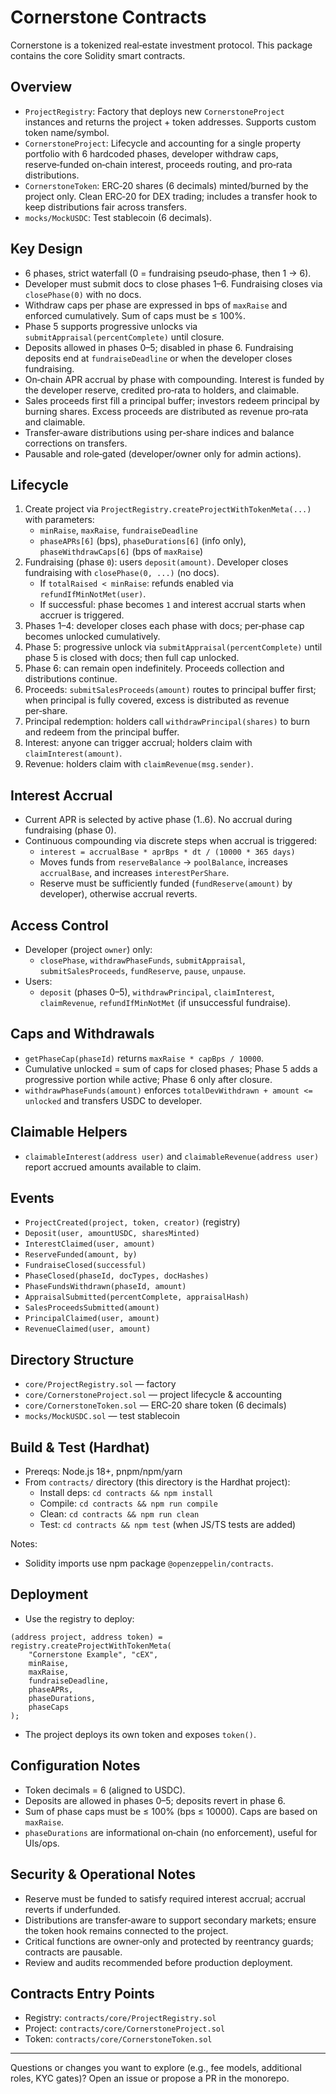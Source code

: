 # Cornerstone Contracts

Cornerstone is a tokenized real‑estate investment protocol. This package contains the core Solidity smart contracts.

## Overview
- `ProjectRegistry`: Factory that deploys new `CornerstoneProject` instances and returns the project + token addresses. Supports custom token name/symbol.
- `CornerstoneProject`: Lifecycle and accounting for a single property portfolio with 6 hardcoded phases, developer withdraw caps, reserve‑funded on‑chain interest, proceeds routing, and pro‑rata distributions.
- `CornerstoneToken`: ERC‑20 shares (6 decimals) minted/burned by the project only. Clean ERC‑20 for DEX trading; includes a transfer hook to keep distributions fair across transfers.
- `mocks/MockUSDC`: Test stablecoin (6 decimals).

## Key Design
- 6 phases, strict waterfall (0 = fundraising pseudo‑phase, then 1 → 6).
- Developer must submit docs to close phases 1–6. Fundraising closes via `closePhase(0)` with no docs.
- Withdraw caps per phase are expressed in bps of `maxRaise` and enforced cumulatively. Sum of caps must be ≤ 100%.
- Phase 5 supports progressive unlocks via `submitAppraisal(percentComplete)` until closure.
- Deposits allowed in phases 0–5; disabled in phase 6. Fundraising deposits end at `fundraiseDeadline` or when the developer closes fundraising.
- On‑chain APR accrual by phase with compounding. Interest is funded by the developer reserve, credited pro‑rata to holders, and claimable.
- Sales proceeds first fill a principal buffer; investors redeem principal by burning shares. Excess proceeds are distributed as revenue pro‑rata and claimable.
- Transfer‑aware distributions using per‑share indices and balance corrections on transfers.
- Pausable and role‑gated (developer/owner only for admin actions).

## Lifecycle
1. Create project via `ProjectRegistry.createProjectWithTokenMeta(...)` with parameters:
   - `minRaise`, `maxRaise`, `fundraiseDeadline`
   - `phaseAPRs[6]` (bps), `phaseDurations[6]` (info only), `phaseWithdrawCaps[6]` (bps of `maxRaise`)
2. Fundraising (phase `0`): users `deposit(amount)`. Developer closes fundraising with `closePhase(0, ...)` (no docs).
   - If `totalRaised < minRaise`: refunds enabled via `refundIfMinNotMet(user)`.
   - If successful: phase becomes `1` and interest accrual starts when accruer is triggered.
3. Phases 1–4: developer closes each phase with docs; per‑phase cap becomes unlocked cumulatively.
4. Phase 5: progressive unlock via `submitAppraisal(percentComplete)` until phase 5 is closed with docs; then full cap unlocked.
5. Phase 6: can remain open indefinitely. Proceeds collection and distributions continue.
6. Proceeds: `submitSalesProceeds(amount)` routes to principal buffer first; when principal is fully covered, excess is distributed as revenue per‑share.
7. Principal redemption: holders call `withdrawPrincipal(shares)` to burn and redeem from the principal buffer.
8. Interest: anyone can trigger accrual; holders claim with `claimInterest(amount)`.
9. Revenue: holders claim with `claimRevenue(msg.sender)`.

## Interest Accrual
- Current APR is selected by active phase (1..6). No accrual during fundraising (phase 0).
- Continuous compounding via discrete steps when accrual is triggered:
  - `interest = accrualBase * aprBps * dt / (10000 * 365 days)`
  - Moves funds from `reserveBalance` → `poolBalance`, increases `accrualBase`, and increases `interestPerShare`.
  - Reserve must be sufficiently funded (`fundReserve(amount)` by developer), otherwise accrual reverts.

## Access Control
- Developer (project `owner`) only:
  - `closePhase`, `withdrawPhaseFunds`, `submitAppraisal`, `submitSalesProceeds`, `fundReserve`, `pause`, `unpause`.
- Users:
  - `deposit` (phases 0–5), `withdrawPrincipal`, `claimInterest`, `claimRevenue`, `refundIfMinNotMet` (if unsuccessful fundraise).

## Caps and Withdrawals
- `getPhaseCap(phaseId)` returns `maxRaise * capBps / 10000`.
- Cumulative unlocked = sum of caps for closed phases; Phase 5 adds a progressive portion while active; Phase 6 only after closure.
- `withdrawPhaseFunds(amount)` enforces `totalDevWithdrawn + amount <= unlocked` and transfers USDC to developer.

## Claimable Helpers
- `claimableInterest(address user)` and `claimableRevenue(address user)` report accrued amounts available to claim.

## Events
- `ProjectCreated(project, token, creator)` (registry)
- `Deposit(user, amountUSDC, sharesMinted)`
- `InterestClaimed(user, amount)`
- `ReserveFunded(amount, by)`
- `FundraiseClosed(successful)`
- `PhaseClosed(phaseId, docTypes, docHashes)`
- `PhaseFundsWithdrawn(phaseId, amount)`
- `AppraisalSubmitted(percentComplete, appraisalHash)`
- `SalesProceedsSubmitted(amount)`
- `PrincipalClaimed(user, amount)`
- `RevenueClaimed(user, amount)`

## Directory Structure
- `core/ProjectRegistry.sol` — factory
- `core/CornerstoneProject.sol` — project lifecycle & accounting
- `core/CornerstoneToken.sol` — ERC‑20 share token (6 decimals)
- `mocks/MockUSDC.sol` — test stablecoin

<!-- Foundry build/test removed in favor of Hardhat -->

## Build & Test (Hardhat)
- Prereqs: Node.js 18+, pnpm/npm/yarn
- From `contracts/` directory (this directory is the Hardhat project):
  - Install deps: `cd contracts && npm install`
  - Compile: `cd contracts && npm run compile`
  - Clean: `cd contracts && npm run clean`
  - Test: `cd contracts && npm test` (when JS/TS tests are added)

Notes:
- Solidity imports use npm package `@openzeppelin/contracts`.

<!-- CI section removed (Foundry workflow was deleted). -->

## Deployment
- Use the registry to deploy:
```solidity
(address project, address token) = registry.createProjectWithTokenMeta(
    "Cornerstone Example", "cEX",
    minRaise,
    maxRaise,
    fundraiseDeadline,
    phaseAPRs,
    phaseDurations,
    phaseCaps
);
```
- The project deploys its own token and exposes `token()`.

## Configuration Notes
- Token decimals = 6 (aligned to USDC).
- Deposits are allowed in phases 0–5; deposits revert in phase 6.
- Sum of phase caps must be ≤ 100% (bps ≤ 10000). Caps are based on `maxRaise`.
- `phaseDurations` are informational on‑chain (no enforcement), useful for UIs/ops.

## Security & Operational Notes
- Reserve must be funded to satisfy required interest accrual; accrual reverts if underfunded.
- Distributions are transfer‑aware to support secondary markets; ensure the token hook remains connected to the project.
- Critical functions are owner‑only and protected by reentrancy guards; contracts are pausable.
- Review and audits recommended before production deployment.

## Contracts Entry Points
- Registry: `contracts/core/ProjectRegistry.sol`
- Project: `contracts/core/CornerstoneProject.sol`
- Token: `contracts/core/CornerstoneToken.sol`

---
Questions or changes you want to explore (e.g., fee models, additional roles, KYC gates)? Open an issue or propose a PR in the monorepo.
